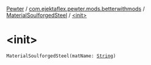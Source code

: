 [Pewter](../../index.md) / [com.ejektaflex.pewter.mods.betterwithmods](../index.md) / [MaterialSoulforgedSteel](index.md) / [&lt;init&gt;](./-init-.md)

# &lt;init&gt;

`MaterialSoulforgedSteel(matName: `[`String`](https://kotlinlang.org/api/latest/jvm/stdlib/kotlin/-string/index.html)`)`